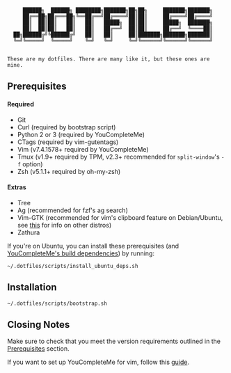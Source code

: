 ```


     ██████╗  ██████╗ ████████╗███████╗██╗██╗     ███████╗███████╗
     ██╔══██╗██╔═══██╗╚══██╔══╝██╔════╝██║██║     ██╔════╝██╔════╝
     ██║  ██║██║   ██║   ██║   █████╗  ██║██║     █████╗  ███████╗
     ██║  ██║██║   ██║   ██║   ██╔══╝  ██║██║     ██╔══╝  ╚════██║
  ██╗██████╔╝╚██████╔╝   ██║   ██║     ██║███████╗███████╗███████║
  ╚═╝╚═════╝  ╚═════╝    ╚═╝   ╚═╝     ╚═╝╚══════╝╚══════╝╚══════╝


These are my dotfiles. There are many like it, but these ones are mine.

```

## Prerequisites

#### Required

* Git
* Curl (required by bootstrap script)
* Python 2 or 3 (required by YouCompleteMe)
* CTags (required by vim-gutentags)
* Vim (v7.4.1578+ required by YouCompleteMe)
* Tmux (v1.9+ required by TPM, v2.3+ recommended for `split-window`'s `-f` option)
* Zsh (v5.1.1+ required by oh-my-zsh)

#### Extras

* Tree
* Ag (recommended for fzf's ag search)
* Vim-GTK (recommended for vim's clipboard feature on Debian/Ubuntu, see [this](https://vim.fandom.com/wiki/Accessing_the_system_clipboard#Checking_for_X11-clipboard_support_in_terminal) for info on other distros)
* Zathura

If you're on Ubuntu, you can install these prerequisites (and [YouCompleteMe's build dependencies](docs/YouCompleteMe.md)) by running:

```
~/.dotfiles/scripts/install_ubuntu_deps.sh
```

## Installation

```
~/.dotfiles/scripts/bootstrap.sh
```

## Closing Notes

Make sure to check that you meet the version requirements outlined in the [Prerequisites](#prerequisites) section.

If you want to set up YouCompleteMe for vim, follow this [guide](docs/YouCompleteMe.md).
